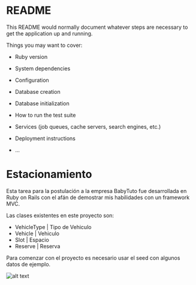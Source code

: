 # README

This README would normally document whatever steps are necessary to get the
application up and running.

Things you may want to cover:

* Ruby version

* System dependencies

* Configuration

* Database creation

* Database initialization

* How to run the test suite

* Services (job queues, cache servers, search engines, etc.)

* Deployment instructions

* ...

# Estacionamiento

Esta tarea para la postulación a la empresa BabyTuto fue desarrollada en Ruby on Rails
con el afán de demostrar mis habilidades con un framework MVC.

Las clases existentes en este proyecto son:

* VehicleType | Tipo de Vehiculo
* Vehicle | Vehiculo
* Slot | Espacio
* Reserve | Reserva

Para comenzar con el proyecto es necesario usar el seed con algunos datos de ejemplo.

![alt text](https://image.ibb.co/eCNJm6/welcome_screen.png)
